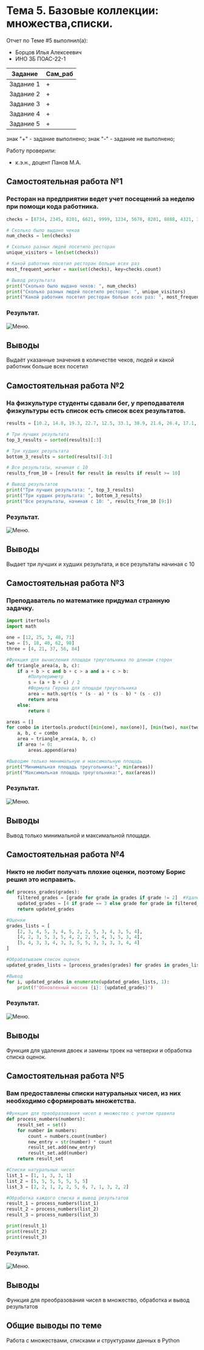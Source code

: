 # Тема 5. Базовые коллекции: множества,списки.
Отчет по Теме #5 выполнил(а):
- Борцов Илья Алексеевич
- ИНО ЗБ ПОАС-22-1

| Задание |  Сам_раб |
| ------ |  ------ |
| Задание 1 | + |
| Задание 2 | + |
| Задание 3 | + | 
| Задание 4 | + | 
| Задание 5 | + |

знак "+" - задание выполнено; знак "-" - задание не выполнено;

Работу проверили:
- к.э.н., доцент Панов М.А.

## Самостоятельная работа №1
### Ресторан на предприятии ведет учет посещений за неделю при помощи кода работника.

```python
checks = [8734, 2345, 8201, 6621, 9999, 1234, 5678, 8201, 8888, 4321, 3365, 1478, 9865, 5555, 7777, 9998, 1111, 2222, 3333, 4444, 5556, 6666, 5410, 7778, 8889, 4445, 1439, 9604, 8201, 3365, 7502, 3016, 4928, 5837, 8201, 2643, 5017, 9682, 8530, 3250, 7193, 9051, 4506, 1987, 3365, 5410, 7168, 7777, 9865, 5678, 8201, 4445, 3016, 4506, 4506]

# Сколько было выдано чеков
num_checks = len(checks)

# Сколько разных людей посетило ресторан
unique_visitors = len(set(checks))

# Какой работник посетил ресторан больше всех раз
most_frequent_worker = max(set(checks), key=checks.count)

# Вывод результата
print("Сколько было выдано чеков: ", num_checks)
print("Сколько разных людей посетило ресторан: ", unique_visitors)
print("Какой работник посетил ресторан больше всех раз: ", most_frequent_worker)
```
### Результат.
![Меню](https://github.com/MNeedHelp/Session/blob/Lab5/Lab5/1.png).


## Выводы

Выдаёт указанные значения в количестве чеков, людей и какой работник больше всех посетил

## Самостоятельная работа №2
### На физкультуре студенты сдавали бег, у преподавателя физкультуры есть список есть список всех результатов.

```python
results = [10.2, 14.8, 19.3, 22.7, 12.5, 33.1, 38.9, 21.6, 26.4, 17.1, 30.2, 35.7, 16.9, 27.8, 24.5, 16.3, 18.7, 31.9, 12.9, 37.4]

# Три лучших результата
top_3_results = sorted(results)[:3]

# Три худших результата
bottom_3_results = sorted(results)[-3:]

# Все результаты, начиная с 10
results_from_10 = [result for result in results if result >= 10]

# Вывод результатов
print("Три лучших результата: ", top_3_results)
print("Три худших результата: ", bottom_3_results)
print("Все результаты, начиная с 10: ", results_from_10 [9:])
```
### Результат.
![Меню](https://github.com/MNeedHelp/Session/blob/Lab5/Lab5/2.png).

## Выводы

Выдает три лучших и худших результата, и все результаты начиная с 10

  
## Самостоятельная работа №3
### Преподаватель по математике придумал странную задачку.

```python
import itertools
import math

one = [12, 25, 3, 48, 71]
two = [5, 18, 40, 62, 98]
three = [4, 21, 37, 56, 84]

#Функция для вычисления площади треугольника по длинам сторон
def triangle_area(a, b, c):
    if a + b > c and b + c > a and a + c > b:
        #Полупериметр
        s = (a + b + c) / 2
        #Формула Герона для площади треугольника
        area = math.sqrt(s * (s - a) * (s - b) * (s - c))
        return area
    else:
        return 0

areas = []
for combo in itertools.product([min(one), max(one)], [min(two), max(two)], [min(three), max(three)]):
    a, b, c = combo
    area = triangle_area(a, b, c)
    if area != 0:
        areas.append(area)

#Выводим только минимальную и максимальную площадь
print("Минимальная площадь треугольника:", min(areas))
print("Максимальная площадь треугольника:", max(areas))
```
### Результат.
![Меню](https://github.com/MNeedHelp/Session/blob/Lab5/Lab5/3.png).

## Выводы

Вывод только минимальной и максимальной площади.
  
## Самостоятельная работа №4
### Никто не любит получать плохие оценки, поэтому Борис решил это исправить.

```python
def process_grades(grades):
    filtered_grades = [grade for grade in grades if grade != 2]  #Удаление двоек
    updated_grades = [4 if grade == 3 else grade for grade in filtered_grades]  #Замена троек
    return updated_grades

#Оценки
grades_lists = [
    [2, 3, 4, 5, 3, 4, 5, 2, 2, 5, 3, 4, 3, 5, 4],
    [4, 2, 3, 5, 3, 5, 4, 2, 2, 5, 4, 3, 5, 3, 4],
    [5, 4, 3, 3, 4, 3, 3, 5, 5, 3, 3, 3, 3, 4, 4]
]

#Обрабатываем список оценок
updated_grades_lists = [process_grades(grades) for grades in grades_lists]

#Вывод
for i, updated_grades in enumerate(updated_grades_lists, 1):
    print(f"Обновленный массив {i}: {updated_grades}")
```
### Результат.
![Меню](https://github.com/MNeedHelp/Session/blob/Lab5/Lab5/4.png).

## Выводы

Функция для удаления двоек и замены троек на четверки и обработка списка оценок.
  
## Самостоятельная работа №5
### Вам предоставлены списки натуральных чисел, из них необходимо сформировать множетства.

```python
#Функция для преобразования чисел в множество с учетом правила
def process_numbers(numbers):
    result_set = set()
    for number in numbers:
        count = numbers.count(number)
        new_entry = str(number) * count
        result_set.add(new_entry)
        result_set.add(number)
    return result_set

#Списки натуральных чисел
list_1 = [1, 1, 3, 3, 1]
list_2 = [5, 5, 5, 5, 5, 5, 5]
list_3 = [2, 2, 1, 2, 2, 5, 6, 7, 1, 3, 2, 2]

#Обработка каждого списка и вывод результатов
result_1 = process_numbers(list_1)
result_2 = process_numbers(list_2)
result_3 = process_numbers(list_3)

print(result_1)
print(result_2)
print(result_3)
```
### Результат.
![Меню](https://github.com/MNeedHelp/Session/blob/Lab5/Lab5/5.png).

## Выводы

Функция для преобразования чисел в множество, обработка и вывод результатов

## Общие выводы по теме
Работа с множествами, списками и структурами данных в Python
